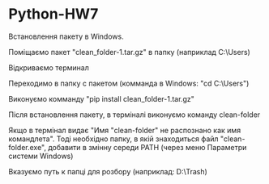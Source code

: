 # Python-HW7
Встановлення пакету в Windows.


Поміщаємо пакет "clean_folder-1.tar.gz" в папку (наприклад С:\Users)

Відкриваємо терминал

Переходимо в папку с пакетом (комманда в Windows: "cd C:\Users")

Виконуємо комманду "pip install clean_folder-1.tar.gz"

Після встановлення пакету, в терміналі виконуємо команду clean-folder

Якщо в термінал видає "Имя "clean-folder" не распознано как имя командлета". Тоді необхідно папку, в якій знаходиться файл "clean-folder.exe", добавити в змінну середи PATH (через меню Параметри системи Windows)

Вказуємо путь к папці для розбору (наприклад: D:\Trash)
